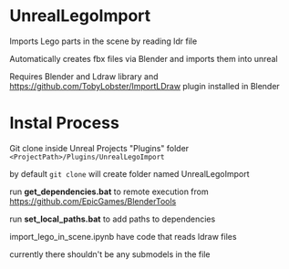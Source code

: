 # UnrealLegoImport
Imports Lego parts in the scene by reading ldr file

Automatically creates fbx files via Blender and imports them into unreal

Requires Blender and Ldraw library and https://github.com/TobyLobster/ImportLDraw plugin installed in Blender


# Instal Process

Git clone inside Unreal Projects "Plugins" folder `<ProjectPath>/Plugins/UnrealLegoImport`

by default `git clone` will create folder named UnrealLegoImport

run **get_dependencies.bat** to remote execution from https://github.com/EpicGames/BlenderTools 

run **set_local_paths.bat** to add paths to dependencies

import_lego_in_scene.ipynb have code that reads ldraw files 

currently there shouldn't be any submodels in the file

